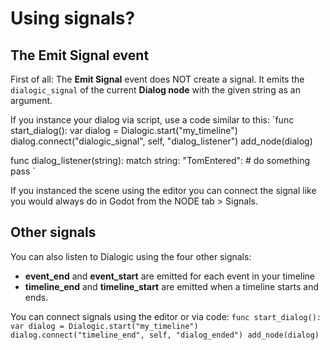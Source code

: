 # Using signals?

## The Emit Signal event
First of all: The **Emit Signal** event does NOT create a signal. 
It emits the `dialogic_signal` of the current **Dialog node** with the given string as an argument.

If you instance your dialog via script, use a code similar to this:
`func start_dialog():
	var dialog = Dialogic.start("my_timeline")
	dialog.connect("dialogic_signal", self, "dialog_listener")
	add_node(dialog)

func dialog_listener(string):
	match string:
		"TomEntered":
			# do something
			pass
`

If you instanced the scene using the editor you can connect the signal like you would always do in Godot from the NODE tab > Signals.

## Other signals
You can also listen to Dialogic using the four other signals:

- **event_end** and **event_start** are emitted for each event in your timeline
- **timeline_end** and **timeline_start** are emitted when a timeline starts and ends.

You can connect signals using the editor or via code:
`func start_dialog():
	var dialog = Dialogic.start("my_timeline")
	dialog.connect("timeline_end", self, "dialog_ended")
	add_node(dialog)
`